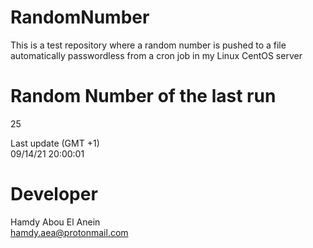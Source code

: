 # RandomNumber    
This is a test repository where a random number is pushed to a file automatically passwordless from a cron job in my Linux CentOS server    
# Random Number of the last run   
25
      
Last update (GMT +1)    
09/14/21 20:00:01
# Developer    
Hamdy Abou El Anein   
hamdy.aea@protonmail.com
